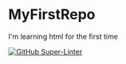 # MyFirstRepo
I'm learning html for the first time

[![GitHub Super-Linter](https://github.com/<17rachael17>/<MyFirstRepo>/workflows/Lint%20Code%20Base/badge.svg)](https://github.com/marketplace/actions/super-linter)
